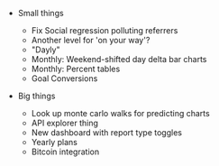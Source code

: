 * Small things
    * Fix Social regression polluting referrers
    * Another level for 'on your way'?
    * "Dayly"
    * Monthly: Weekend-shifted day delta bar charts
    * Monthly: Percent tables
    * Goal Conversions

* Big things
    * Look up monte carlo walks for predicting charts
    * API explorer thing
    * New dashboard with report type toggles
    * Yearly plans
    * Bitcoin integration
